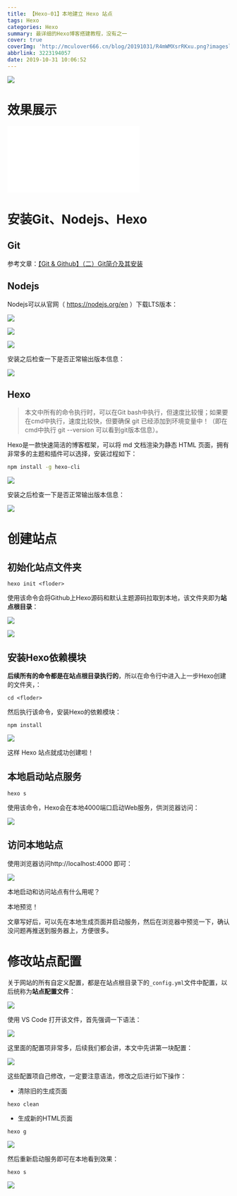 ```yaml
---
title: 【Hexo-01】本地建立 Hexo 站点
tags: Hexo
categories: Hexo
summary: 最详细的Hexo博客搭建教程，没有之一
cover: true
coverImg: 'http://mculover666.cn/blog/20191031/R4mWMXsrRKxu.png?imageslim'
abbrlink: 3223194057
date: 2019-10-31 10:06:52
---
```


![](http://mculover666.cn/blog/20191031/R4mWMXsrRKxu.png?imageslim)

<!--more-->

# 效果展示

<iframe src="//player.bilibili.com/player.html?aid=73999970&cid=126588469&page=1" scrolling="no" border="0" frameborder="no" framespacing="0" allowfullscreen="true"> </iframe>

# 安装Git、Nodejs、Hexo

## Git

参考文章：[【Git & Github】（二）Git简介及其安装](https://blog.csdn.net/Mculover666/article/details/90034512)

## Nodejs

Nodejs可以从官网（ https://nodejs.org/en ）下载LTS版本：

![](http://mculover666.cn/blog/20191030/iRwuHKdWVxi9.png?imageslim)

![](http://mculover666.cn/blog/20191030/whGi0PMz6aHT.png?imageslim)

![](http://mculover666.cn/blog/20191030/wwHAxxKKE4ok.png?imageslim)

安装之后检查一下是否正常输出版本信息：

![](http://mculover666.cn/blog/20191030/vMCw8uPGVKyY.png?imageslim)

## Hexo

>本文中所有的命令执行时，可以在Git bash中执行，但速度比较慢；如果要在cmd中执行，速度比较快，但要确保 git 已经添加到环境变量中！（即在cmd中执行 git --version 可以看到git版本信息）。

Hexo是一款快速简洁的博客框架，可以将 md 文档渲染为静态 HTML 页面，拥有非常多的主题和插件可以选择，安装过程如下：

```bash
npm install -g hexo-cli 
```

![](http://mculover666.cn/blog/20191030/PG748jWyKOFl.png?imageslim)

安装之后检查一下是否正常输出版本信息：

![](http://mculover666.cn/blog/20191030/AFBoAB1K0PU5.png?imageslim)

# 创建站点

## 初始化站点文件夹
```
hexo init <floder>
```
使用该命令会将Github上Hexo源码和默认主题源码拉取到本地，该文件夹即为**站点根目录**：

![](http://mculover666.cn/blog/20191030/QS02l4157fhc.png?imageslim)

![](http://mculover666.cn/blog/20191031/kE9J36TrVyJl.png?imageslim)

## 安装Hexo依赖模块

**后续所有的命令都是在站点根目录执行的**，所以在命令行中进入上一步Hexo创建的文件夹，：
```
cd <floder>
```
然后执行该命令，安装Hexo的依赖模块：
```
npm install
```

![](http://mculover666.cn/blog/20191030/TvLgAYNipcKP.png?imageslim)

这样 Hexo 站点就成功创建啦！

## 本地启动站点服务
```
hexo s
```
使用该命令，Hexo会在本地4000端口启动Web服务，供浏览器访问：

![](http://mculover666.cn/blog/20191030/bacz9ThXBtmI.png?imageslim)

## 访问本地站点

使用浏览器访问http://localhost:4000 即可：

![](http://mculover666.cn/blog/20191030/D2y2VptQejrS.png?imageslim)

本地启动和访问站点有什么用呢？

本地预览！

文章写好后，可以先在本地生成页面并启动服务，然后在浏览器中预览一下，确认没问题再推送到服务器上，方便很多。

# 修改站点配置

关于网站的所有自定义配置，都是在站点根目录下的`_config.yml`文件中配置，以后统称为**站点配置文件**：

![](http://mculover666.cn/blog/20191031/YR2liEgFSOgO.png?imageslim)

使用 VS Code 打开该文件，首先强调一下语法：

![](http://mculover666.cn/blog/20191031/LSFxL4j14tvM.png?imageslim)

这里面的配置项非常多，后续我们都会讲，本文中先讲第一块配置：

![](http://mculover666.cn/blog/20191031/Xm7XziSX01eQ.png?imageslim)

这些配置项自己修改，一定要注意语法，修改之后进行如下操作：

- 清除旧的生成页面
```
hexo clean
```
- 生成新的HTML页面
```
hexo g
```

![](http://mculover666.cn/blog/20191031/ywlNHleIgdqB.png?imageslim)

然后重新启动服务即可在本地看到效果：
```
hexo s
```

![](http://mculover666.cn/blog/20191031/R1RiAWDAhBBo.png?imageslim)


